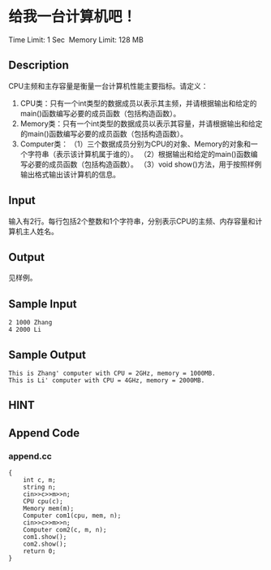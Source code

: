 # 给我一台计算机吧！
Time Limit: 1 Sec  Memory Limit: 128 MB


## Description
CPU主频和主存容量是衡量一台计算机性能主要指标。请定义：
1. CPU类：只有一个int类型的数据成员以表示其主频，并请根据输出和给定的main()函数编写必要的成员函数（包括构造函数）。
2. Memory类：只有一个int类型的数据成员以表示其容量，并请根据输出和给定的main()函数编写必要的成员函数（包括构造函数）。
3. Computer类：
（1）三个数据成员分别为CPU的对象、Memory的对象和一个字符串（表示该计算机属于谁的）。
（2）根据输出和给定的main()函数编写必要的成员函数（包括构造函数）。
（3）void show()方法，用于按照样例输出格式输出该计算机的信息。


## Input
输入有2行。每行包括2个整数和1个字符串，分别表示CPU的主频、内存容量和计算机主人姓名。


## Output
见样例。


## Sample Input
```
2 1000 Zhang
4 2000 Li

```
## Sample Output
```
This is Zhang' computer with CPU = 2GHz, memory = 1000MB.
This is Li' computer with CPU = 4GHz, memory = 2000MB.

```

## HINT


## Append Code
### append.cc
```cppint main()
{
    int c, m;
    string n;
    cin>>c>>m>>n;
    CPU cpu(c);
    Memory mem(m);
    Computer com1(cpu, mem, n);
    cin>>c>>m>>n;
    Computer com2(c, m, n);
    com1.show();
    com2.show();
    return 0;
}
```
